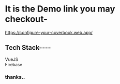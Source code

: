 
# It is the Demo link you may checkout- 
https://configure-your-coverbook.web.app/

## Tech Stack---- 
VueJS <br />
Firebase



### thanks..
